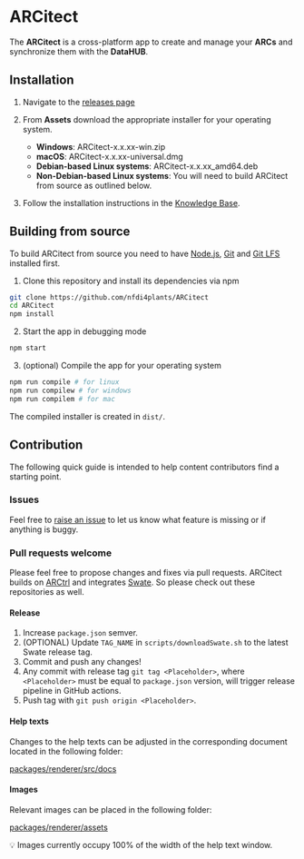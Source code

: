 # ARCitect

The **ARCitect** is a cross-platform app to create and manage your **ARCs** and synchronize them with the **DataHUB**.

## Installation

1. Navigate to the [releases page](https://github.com/nfdi4plants/ARCitect/releases/latest)
2. From ****Assets**** download the appropriate installer for your operating system.

    - **Windows**:  ARCitect-x.x.xx-win.zip
    - **macOS**: ARCitect-x.x.xx-universal.dmg
    - **Debian-based Linux systems**: ARCitect-x.x.xx_amd64.deb
    - **Non-Debian-based Linux systems**: You will need to build ARCitect from source as outlined below.

3. Follow the installation instructions in the [Knowledge Base](https://nfdi4plants.org/nfdi4plants.knowledgebase/arcitect).

## Building from source

To build ARCitect from source you need to have <a href="https://nodejs.org/en/download" target="_blank">Node.js</a>, <a href="https://git-scm.com/downloads" target="_blank">Git</a> and <a href="https://git-lfs.github.com/" target="_blank">Git LFS</a> installed first.

1. Clone this repository and install its dependencies via npm
```bash
git clone https://github.com/nfdi4plants/ARCitect
cd ARCitect
npm install
```

2. Start the app in debugging mode

```bash
npm start
```

3. (optional) Compile the app for your operating system

```bash
npm run compile # for linux
npm run compilew # for windows
npm run compilem # for mac    
```

The compiled installer is created in `dist/`.

## Contribution

The following quick guide is intended to help content contributors find a starting point.

### Issues

Feel free to [raise an issue](https://github.com/nfdi4plants/ARCitect/issues/new/choose) to let us know what feature is missing or if anything is buggy.

### Pull requests welcome

Please feel free to propose changes and fixes via pull requests.
ARCitect builds on [ARCtrl](https://github.com/nfdi4plants/ARCtrl) and integrates [Swate](https://github.com/nfdi4plants/Swate). So please check out these repositories as well.

#### Release

1. Increase `package.json` semver.
2. (OPTIONAL) Update `TAG_NAME` in `scripts/downloadSwate.sh` to the latest Swate release tag.
2. Commit and push any changes!
2. Any commit with release tag `git tag <Placeholder>`, where `<Placeholder>` must be equal to `package.json` version, will trigger release pipeline in GitHub actions.
3. Push tag with `git push origin <Placeholder>`.

#### Help texts

Changes to the help texts can be adjusted in the corresponding document located in the following folder: 

[packages/renderer/src/docs](packages/renderer/src/docs)

#### Images

Relevant images can be placed in the following folder:

[packages/renderer/assets](packages/renderer/assets)

:bulb: Images currently occupy 100% of the width of the help text window.
